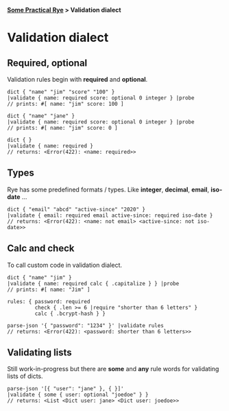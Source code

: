 <b><a href="./TOUR_0.html">Some Practical Rye</a> > Validation dialect</b>

# Validation dialect


## Required, optional

Validation rules begin with **required** and **optional**.

```rye
dict { "name" "jim" "score" "100" }
|validate { name: required score: optional 0 integer } |probe
// prints: #[ name: "jim" score: 100 ] 

dict { "name" "jane" }
|validate { name: required score: optional 0 integer } |probe
// prints: #[ name: "jim" score: 0 ] 

dict { }
|validate { name: required }
// returns: <Error(422): <name: required>>
```


## Types

Rye has some predefined formats / types. Like **integer**, **decimal**, **email**, **iso-date** ...

```rye
dict { "email" "abcd" "active-since" "2020" }
|validate { email: required email active-since: required iso-date }
// returns: <Error(422): <name: not email> <active-since: not iso-date>>
```

## Calc and check

To call custom code in validation dialect.

```rye
dict { "name" "jim" }
|validate { name: required calc { .capitalize } } |probe
// prints: #[ name: "Jim" ]

rules: { password: required 
	   	 check { .len >= 6 |require "shorter than 6 letters" }
		 calc { .bcrypt-hash } }
		  
parse-json '{ "password": "1234" }' |validate rules
// returns: <Error(422): <password: shorter than 6 letters>>
```

## Validating lists

Still work-in-progress but there are **some** and **any** rule words for validating lists of dicts.

```rye
parse-json '[{ "user": "jane" }, { }]'
|validate { some { user: optional "joedoe" } }
// returns: <List <Dict user: jane> <Dict user: joedoe>> 
```
